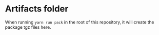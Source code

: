 # Artifacts folder
When running `yarn run pack` in the root of this repository, it will create the package tgz files here.